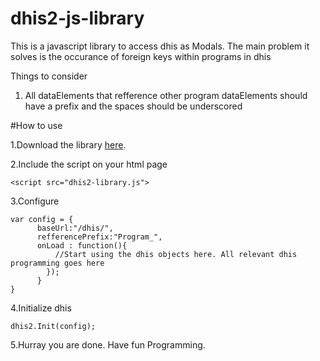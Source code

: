 # dhis2-js-library
This is a javascript library to access dhis as Modals.
The main problem it solves is the occurance of foreign keys within programs in dhis

Things to consider

1. All dataElements that refference other program dataElements should have a prefix and the spaces should be underscored

#How to use

1.Download the library [here](https://github.com/MorleyMinde/dhis2-js-library/archive/master.zip).

2.Include the script on your html page

    <script src="dhis2-library.js">
    
3.Configure

    var config = {
		  baseUrl:"/dhis/",
		  refferencePrefix:"Program_",
		  onLoad : function(){
			  //Start using the dhis objects here. All relevant dhis programming goes here
			});
		  }
    }
    
4.Initialize dhis

    dhis2.Init(config);
    
5.Hurray you are done. Have fun Programming.